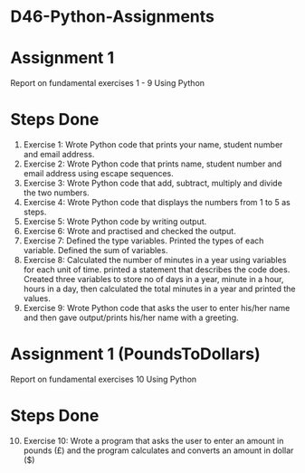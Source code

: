# D46-Python-Assignments
# Assignment 1

Report on fundamental exercises 1 - 9 Using Python

# Steps Done

1. Exercise 1: Wrote Python code that prints your name, student number and email address.
2. Exercise 2: Wrote Python code that prints name, student number and email address using escape sequences.
3. Exercise 3: Wrote Python code that add, subtract, multiply and divide the two numbers.
4. Exercise 4: Wrote Python code that displays the numbers from 1 to 5 as steps.
5. Exercise 5: Wrote Python code by writing output.
6. Exercise 6: Wrote and practised and checked the output.
7. Exercise 7: Defined the type variables. Printed the types of each variable. Defined the sum of variables.
8. Exercise 8: Calculated the number of minutes in a year using variables for each unit of time. printed a statement that describes the code does. Created three variables to store no of days in a year, minute in a hour, hours in a day, then calculated the total minutes in a year and printed the values.
9. Exercise 9: Wrote Python code that asks the user to enter his/her name and then gave output/prints his/her name with a greeting.

# Assignment 1 (PoundsToDollars)

Report on fundamental exercises 10 Using Python

# Steps Done

10. Exercise 10: Wrote a program that asks the user to enter an amount in pounds (£) and the program calculates and converts an amount in dollar ($)
